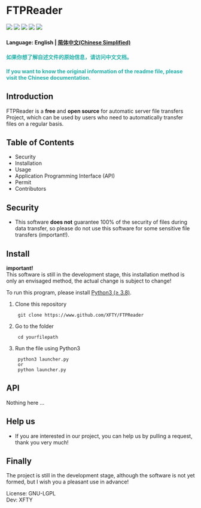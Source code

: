 # FTPReader
![](https://img.shields.io/badge/Build-None-red.svg?style=flat-square)
![](https://img.shields.io/badge/Under_development-Yes-red.svg?style=flat-square)
![](https://img.shields.io/badge/Version-v1.8_pre_release-yellow.svg?style=flat-square)
![](https://img.shields.io/badge/License-GNU_LGPL-green.svg?style=flat-square)
![](https://img.shields.io/badge/Machine_translate-Yes-green.svg?style=flat-square)  
#### Language: English | [简体中文(Chinese Simplified)](https://www.github.com/XFTY/FTPReader/doc/README_CHINESE.md)
#### <font color=lightseagreen> 如果你想了解自述文件的原始信息，请访问中文文档。 </font>  
#### <font color=lightseagreen>If you want to know the original information of the readme file, please visit the Chinese documentation.</font>  
## Introduction
FTPReader is a **free** and **open source** for automatic server file  transfers
Project, which can be used by users who need to automatically transfer files on a regular basis.
## Table of Contents
 - Security
 - Installation
 - Usage
 - Application Programming Interface (API)
 - Permit
 - Contributors
## Security
 - This software **does not** guarantee 100% of the security of files during data transfer, so please do not use this software for some sensitive file transfers (important!).
## Install
**important!**  
This software is still in the development stage, this installation method is only an envisaged method, the actual change is subject to change!

To run this program, please install [Python3 (≥ 3.8)](https://www.python.org/downloads).  

1. Clone this repository
        
        git clone https://www.github.com/XFTY/FTPReader

2. Go to the folder  

        cd yourfilepath

3. Run the file using Python3

        python3 launcher.py
        or
        python launcher.py

## API
Nothing here ... 

## Help us
- If you are interested in our project, you can help us by pulling a request, thank you very much!

## Finally
The project is still in the development stage, although the software is not yet formed, but I wish you a pleasant use in advance!  

License: GNU-LGPL  
Dev: XFTY

